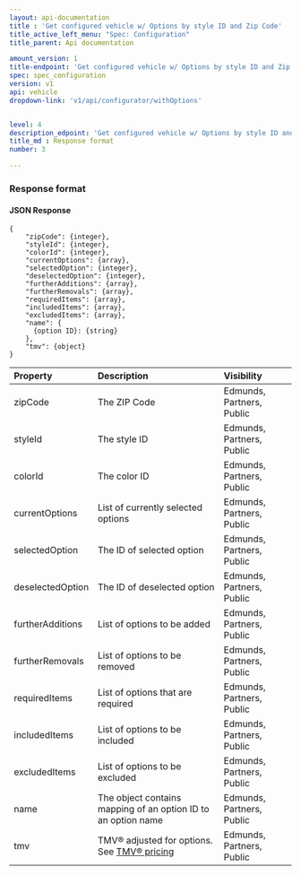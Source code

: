 ```yaml
---
layout: api-documentation
title : 'Get configured vehicle w/ Options by style ID and Zip Code'
title_active_left_menu: "Spec: Configuration"
title_parent: Api documentation

amount_version: 1
title-endpoint: 'Get configured vehicle w/ Options by style ID and Zip Code'
spec: spec_configuration
version: v1
api: vehicle
dropdown-link: 'v1/api/configurator/withOptions'


level: 4
description_edpoint: 'Get configured vehicle w/ Options by style ID and Zip Code'
title_md : Response format
number: 3

---
```


### Response format

#### JSON Response

	{
		"zipCode": {integer},
		"styleId": {integer},
		"colorId": {integer},
		"currentOptions": {array},
		"selectedOption": {integer},
		"deselectedOption": {integer},
		"furtherAdditions": {array},
		"furtherRemovals": {array},
		"requiredItems": {array},
		"includedItems": {array},
		"excludedItems": {array},
		"name": {
		  {option ID}: {string}
		},
		"tmv": {object}
	}

| Property      				| Description                         					| Visibility                |
|:------------------------------|:------------------------------------------------------|:------------------------- |
| zipCode	    				| The ZIP Code											| Edmunds, Partners, Public |
| styleId	    				| The style ID											| Edmunds, Partners, Public |
| colorId	    				| The color ID											| Edmunds, Partners, Public |
| currentOptions	    		| List of currently selected options                    | Edmunds, Partners, Public |
| selectedOption	    		| The ID of selected option                             | Edmunds, Partners, Public |
| deselectedOption	    		| The ID of deselected option                           | Edmunds, Partners, Public |
| furtherAdditions		    	| List of options to be added							| Edmunds, Partners, Public |
| furtherRemovals				| List of options to be removed							| Edmunds, Partners, Public |
| requiredItems	    			| List of options that are required						| Edmunds, Partners, Public |
| includedItems	    			| List of options to be included						| Edmunds, Partners, Public |
| excludedItems	    			| List of options to be excluded						| Edmunds, Partners, Public |
| name			    			| The object contains mapping of an option ID to an option name  | Edmunds, Partners, Public |
| tmv			    			| TMV® adjusted for options. See [TMV® pricing](/api-documentation/vehicle/price_tmv/v1/)					| Edmunds, Partners, Public |

